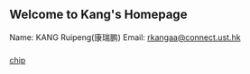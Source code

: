 ## Welcome to Kang's Homepage

Name: KANG Ruipeng(康瑞鹏)
Email: rkangaa@connect.ust.hk


###
[chip](./chip.md)
